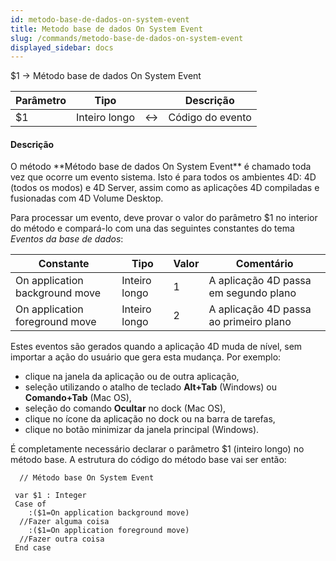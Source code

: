 ```yaml
---
id: metodo-base-de-dados-on-system-event
title: Metodo base de dados On System Event
slug: /commands/metodo-base-de-dados-on-system-event
displayed_sidebar: docs
---
```


<!--REF #_command_.Metodo base de dados On System Event.Syntax-->$1 -> Método base de dados On System Event<!-- END REF-->
<!--REF #_command_.Metodo base de dados On System Event.Params-->
| Parâmetro | Tipo |  | Descrição |
| --- | --- | --- | --- |
| $1 | Inteiro longo | &harr; | Código do evento |

<!-- END REF-->

#### Descrição 

<!--REF #_command_.Metodo base de dados On System Event.Summary-->O método **Método base de dados On System Event** é chamado toda vez que ocorre um evento sistema.<!-- END REF--> Isto é para todos os ambientes 4D: 4D (todos os modos) e 4D Server, assim como as aplicações 4D compiladas e fusionadas com 4D Volume Desktop.

Para processar um evento, deve provar o valor do parâmetro $1 no interior do método e compará-lo com una das seguintes constantes do tema *Eventos da base de dados*:

| Constante                      | Tipo          | Valor | Comentário                             |
| ------------------------------ | ------------- | ----- | -------------------------------------- |
| On application background move | Inteiro longo | 1     | A aplicação 4D passa em segundo plano  |
| On application foreground move | Inteiro longo | 2     | A aplicação 4D passa ao primeiro plano |

Estes eventos são gerados quando a aplicação 4D muda de nível, sem importar a ação do usuário que gera esta mudança. Por exemplo: 

* clique na janela da aplicação ou de outra aplicação,
* seleção utilizando o atalho de teclado **Alt+Tab** (Windows) ou **Comando+Tab** (Mac OS),
* seleção do comando **Ocultar** no dock (Mac OS),
* clique no ícone da aplicação no dock ou na barra de tarefas,
* clique no botão minimizar da janela principal (Windows).

É completamente necessário declarar o parâmetro $1 (inteiro longo) no método base. A estrutura do código do método base vai ser então:

```4d
  // Método base On System Event
 
 var $1 : Integer
 Case of
    :($1=On application background move)
  //Fazer alguma coisa
    :($1=On application foreground move)
  //Fazer outra coisa
 End case
```
